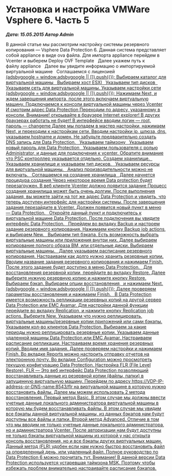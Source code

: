 # Установка и настройка VMWare Vsphere 6. Часть 5                	  
***Дата: 15.05.2015 Автор Admin***

В данной статье мы рассмотрим настройку системы резервного копирования &#8212; Vsphere Data Protection 6.
Данная система представляет собой appliance в виде ova файла.
Для импорта appliance перейдем в Vcenter и выберем Deploy OVF Template
&nbsp;
Далее укажем путь к файлу appliance
&nbsp;
Далее вы увидите информацию о импортируемой виртуальной машине
&nbsp;
Соглашаемся с лицензией
&nbsp;
<ins class="adsbygoogle"
style="display:block"
data-ad-client="ca-pub-1890562251101921"
data-ad-slot="9117958896"
data-ad-format="auto">
(adsbygoogle = window.adsbygoogle || []).push({});
Выбираем каталог для виртуальной машины
&nbsp;
Выбираем хост ESXI
&nbsp;
Указываем тип дисков
&nbsp;
Указываем сеть для виртуальной машины.
Указываем настройки сети
<ins class="adsbygoogle"
style="display:block"
data-ad-client="ca-pub-1890562251101921"
data-ad-slot="9117958896"
data-ad-format="auto">
(adsbygoogle = window.adsbygoogle || []).push({});
Нажимаем Next, и ждем завершения импорта, после этого включаем виртуальную машину.
Подключаемся к консоли виртуальной машины через Vcenter
И смотрим адрес Data Protection
Переходим по адресу, указанному в консоли. Внимание! открывайте в браузере Internet explorer! В других браузерах работать не будет!
В интерфейсе вводим логин &#8212; root, пароль &#8212; changeme
Далее мы попадем в мастер настройки, нажимаем Next, и переходим к настройкам сети.
Вводим настройки ip, шлюза, dns, указываем hostname и домен. Не забудьте предварительно создать DNS запись для Data Protection.
&nbsp;
Указываем таймзону
&nbsp;
Указываем новый пароль для Data Protection
&nbsp;
Указываем пользователя с ролью Administrator, и данные для подключения к vcenter.
Обратите внимание что PSC контроллер указывается отдельно.
Создаем хранилище.
&nbsp;
Указываем хранилище и указываем тип дисков.
&nbsp;
Указываем ресурсы для виртуальной машины.
&nbsp;
Анализ производительности можно не включать.
&nbsp;
Соглашаемся на создание хранилища
&nbsp;
Далее начнется процедура создания
Через некоторое время Data protection будет перезагружен.
В веб клиенте Vcenter должно появится задание
Процесс создания хранилища может быть очень долгим.
После выполнения задания, вы можете зайти на тот же адрес Data Protection и увидеть, что теперь доступен интерфейс для настройки системы.
После завершения задания перезайдите в Vcenter. Должен появится новый пункт в меню &#8212; Data Protection.
&nbsp;
Откройте данный пункт и подключитесь к виртуальной машине Data Protection.
После подключения вы увидите интерфейс Data Protection.
&nbsp;
Перейдем во вкладку Backup и настроем задание резервного копирования.
Нажимаем кнопку Backup job actions, и выбираем New.
&nbsp;
Выбираем тип бэкапа. Есть возможность выбрать виртуальные машины или приложения внутри них.
Далее выбираем копирование полного образа ВМ, или отдельные диски.
Выбираем виртуальные машины.
&nbsp;
Далее указываем расписание резервного копирования.
Настраиваем как долго нужно хранить резервные копии.
Вводим название задания резервного копирования и нажимаем Finish.
После этого задание будет доступно в меню Data Protection.
&nbsp;
Для восстановления резервной копии, перейдите во вкладку Restore.
Далее выберите нужную резервную копию и нажмите кнопку Restore.
Выбираем бэкап.
Выбираем опции восстановления,  и нажимаем Next.
<ins class="adsbygoogle"
style="display:block"
data-ad-client="ca-pub-1890562251101921"
data-ad-slot="9117958896"
data-ad-format="auto">
(adsbygoogle = window.adsbygoogle || []).push({});
Далее проверяем параметры восстановления и нажимаем Finish.
&nbsp;
В Data Protection имеется возможность репликации резервных копий на другой сервер Data Protection или EMC Avamar.
Для настройки данной функции перейдите во вкладку Replication, и нажмите кнопку Replication job actions. Выберите New.
Указываем что нужно реплицировать, виртуальные машины/резервные копии приложений или сами бэкапы.
Указываем кол-во клиентов Data Protection.
Выбираем за какие периоды нужно реплицировать резервные копии.
Указываем данные удаленной машины Data Protection или EMC Avamar.
Настраиваем расписание репликации.
Настраиваем время хранения резервных копий.
Вводим имя задания.
Далее проверяем настройки и нажимаем Finish.
Во вкладке Reports можно настроить отправку отчетов на электронную почту.
Во вкладке Configuration можно просмотреть текущую конфигурацию Data Protection.
Настройка FLR (File Level Restore).
FLR &#8212; Это веб интерфейс Data Protection позволяющий восстанавливать данные из резервной копии (файлы, папки) в запущенную виртуальную машину.
Перейдем по адресу https://VDP-IP-address-or-DNS-name:8543/flr на виртуальной машине в которую нужно восстановить файлы.
Далее мы можем использовать 2 метода восстановления.
Первый метод Basic. В этом случае мы должны ввести учетные данные локального администратора виртуальной машины в которую мы будем восстанавливать файлы.
В этом случае мы увидим все бэкапы данной виртуальной машины, из данных бэкапов нам будут доступны все файлы и папки.
Второй метод Advanced.
Отличие в том что мы вводим не только учетные данные локального администратора, но и администратора Vcenter.
После авторизации нам будут доступны не только бэкапы виртуальной машины из которой у нас открыта консоль восстановления, но и все бэкапы других виртуальных машин.
Данный метод (FLR) удобен если нам нужно быстро восстановить файл за определенный день, или удаленный файл.
Полное руководство по Data Protection 6 можно прочитать тут.
Внимание! В данной версии Data Protection используется устаревшая таймзона MSK. Поэтому чтобы избежать проблем внимательно настраивайте расписание бэкапов.
